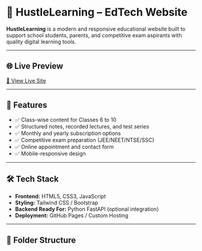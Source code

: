# 🚀 HustleLearning – EdTech Website

**HustleLearning** is a modern and responsive educational website built to support school students, parents, and competitive exam aspirants with quality digital learning tools.

---

## 🌐 Live Preview
[🔗 View Live Site](https://vpnnawal02.github.io/hustleLearning.in/)

---

## 📌 Features

- ✅ Class-wise content for Classes 6 to 10
- ✅ Structured notes, recorded lectures, and test series
- ✅ Monthly and yearly subscription options
- ✅ Competitive exam preparation (JEE/NEET/NTSE/SSC)
- ✅ Online appointment and contact form
- ✅ Mobile-responsive design

---

## 🛠️ Tech Stack

- **Frontend:** HTML5, CSS3, JavaScript  
- **Styling:** Tailwind CSS / Bootstrap  
- **Backend Ready For:** Python FastAPI (optional integration)  
- **Deployment:** GitHub Pages / Custom Hosting

---

## 📁 Folder Structure

